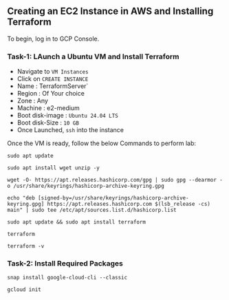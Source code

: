 ## Creating an EC2 Instance in AWS and Installing Terraform

To begin, log in to GCP Console.

### Task-1: LAunch a Ubuntu VM and Install Terraform
* Navigate to `VM Instances`
* Click on `CREATE INSTANCE`
* Name : TerraformServer`
* Region : Of Your choice
* Zone : Any
* Machine : e2-medium
* Boot disk-image : `Ubuntu 24.04 LTS`
* Boot disk-Size : `10 GB`
* Once Launched, `ssh` into the instance

Once the VM is ready, follow the below Commands to perform lab:
```
sudo apt update
```
```
sudo apt install wget unzip -y
```
```
wget -O- https://apt.releases.hashicorp.com/gpg | sudo gpg --dearmor -o /usr/share/keyrings/hashicorp-archive-keyring.gpg
```
```
echo "deb [signed-by=/usr/share/keyrings/hashicorp-archive-keyring.gpg] https://apt.releases.hashicorp.com $(lsb_release -cs) main" | sudo tee /etc/apt/sources.list.d/hashicorp.list
```
```
sudo apt update && sudo apt install terraform
```
```
terraform
```
```
terraform -v
```

### Task-2: Install Required Packages  
```
snap install google-cloud-cli --classic
```
```
gcloud init
```
